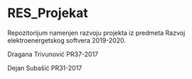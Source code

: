 # RES_Projekat
Repozitorijum namenjen razvoju projekta iz predmeta Razvoj elektroenergetskog softvera 2019-2020.

Dragana Trivunović PR37-2017

Dejan Subašić PR31-2017

